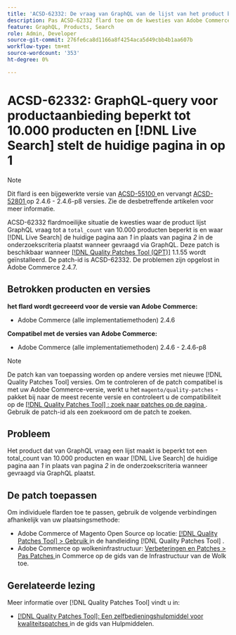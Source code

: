 ```yaml
---
title: 'ACSD-62332: De vraag van GraphQL van de lijst van het product beperkt tot 10.000 producten en  [!DNL Live Search]  plaatst huidige pagina aan 1'
description: Pas ACSD-62332 flard toe om de kwesties van Adobe Commerce te bevestigen waar de productlijst GraphQL vraag tot een total_count van 10.000 producten beperkt is en waar  [!DNL Live Search]  de huidige pagina aan *1* in plaats van pagina *2* in de onderzoekscriteria wanneer gevraagd via GraphQL plaatst.
feature: GraphQL, Products, Search
role: Admin, Developer
source-git-commit: 276fe6ca8d1166a8f4254aca5d49cbb4b1aa607b
workflow-type: tm+mt
source-wordcount: '353'
ht-degree: 0%

---
```


# ACSD-62332: GraphQL-query voor productaanbieding beperkt tot 10.000 producten en [!DNL Live Search] stelt de huidige pagina in op 1

>[!NOTE]
>
>Dit flard is een bijgewerkte versie van [ ACSD-55100 ](/help/tools/quality-patches-tool/patches-available-in-qpt/v1-1-46/acsd-55100-graphql-does-not-return-products-beyond-10k-in-the-search-results.md) en vervangt [ ACSD-52801 ](/help/tools/quality-patches-tool/patches-available-in-qpt/v1-1-40/acsd-52801-graphql-product-filter-query-not-showing-partial-match-results.md) op 2.4.6 - 2.4.6-p8 versies. Zie de desbetreffende artikelen voor meer informatie.

ACSD-62332 flardmoeilijke situatie de kwesties waar de product lijst GraphQL vraag tot a `total_count` van 10.000 producten beperkt is en waar [!DNL Live Search] de huidige pagina aan *1* in plaats van pagina *2* in de onderzoekscriteria plaatst wanneer gevraagd via GraphQL. Deze patch is beschikbaar wanneer [[!DNL Quality Patches Tool (QPT)]](/help/tools/quality-patches-tool/quality-patches-tool-to-self-serve-quality-patches.md) 1.1.55 wordt geïnstalleerd. De patch-id is ACSD-62332. De problemen zijn opgelost in Adobe Commerce 2.4.7.

## Betrokken producten en versies

**het flard wordt gecreeerd voor de versie van Adobe Commerce:**

* Adobe Commerce (alle implementatiemethoden) 2.4.6

**Compatibel met de versies van Adobe Commerce:**

* Adobe Commerce (alle implementatiemethoden) 2.4.6 - 2.4.6-p8

>[!NOTE]
>
>De patch kan van toepassing worden op andere versies met nieuwe [!DNL Quality Patches Tool] versies. Om te controleren of de patch compatibel is met uw Adobe Commerce-versie, werkt u het `magento/quality-patches` -pakket bij naar de meest recente versie en controleert u de compatibiliteit op de [[!DNL Quality Patches Tool] : zoek naar patches op de pagina ](https://experienceleague.adobe.com/tools/commerce-quality-patches/index.html) . Gebruik de patch-id als een zoekwoord om de patch te zoeken.

## Probleem

Het product dat van GraphQL vraag een lijst maakt is beperkt tot een total_count van 10.000 producten en waar [!DNL Live Search] de huidige pagina aan *1* in plaats van pagina *2* in de onderzoekscriteria wanneer gevraagd via GraphQL plaatst.

## De patch toepassen

Om individuele flarden toe te passen, gebruik de volgende verbindingen afhankelijk van uw plaatsingsmethode:

* Adobe Commerce of Magento Open Source op locatie: [[!DNL Quality Patches Tool]  > Gebruik ](/help/tools/quality-patches-tool/usage.md) in de handleiding [!DNL Quality Patches Tool] .
* Adobe Commerce op wolkeninfrastructuur: [ Verbeteringen en Patches > Pas Patches ](https://experienceleague.adobe.com/docs/commerce-cloud-service/user-guide/develop/upgrade/apply-patches.html) in Commerce op de gids van de Infrastructuur van de Wolk toe.


## Gerelateerde lezing

Meer informatie over [!DNL Quality Patches Tool] vindt u in:

* [[!DNL Quality Patches Tool]: Een zelfbedieningshulpmiddel voor kwaliteitspatches ](/help/tools/quality-patches-tool/quality-patches-tool-to-self-serve-quality-patches.md) in de gids van Hulpmiddelen.
